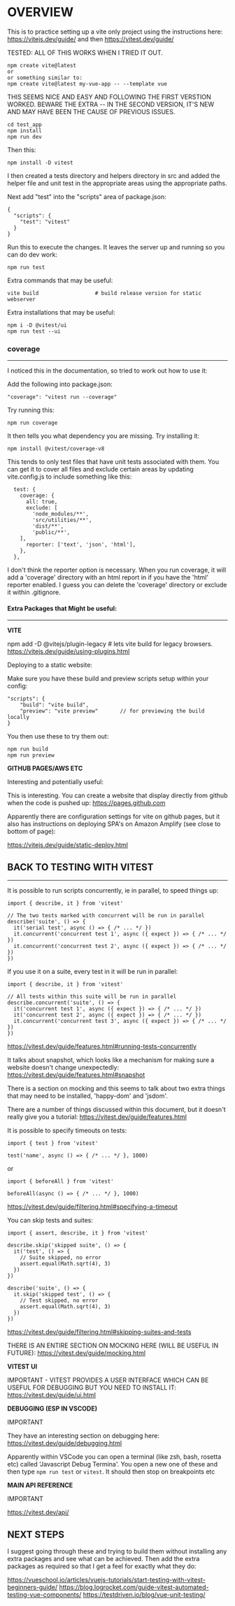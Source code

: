 # OVERVIEW

This is to practice setting up a vite only project using the instructions here:
https://vitejs.dev/guide/
and then
https://vitest.dev/guide/

TESTED:   ALL OF THIS WORKS WHEN I TRIED IT OUT.

```
npm create vite@latest
or
or something similar to:
npm create vite@latest my-vue-app -- --template vue
```

THIS SEEMS NICE AND EASY AND FOLLOWING THE FIRST VERSTION WORKED.   BEWARE
THE EXTRA -- IN THE SECOND VERSION, IT'S NEW AND MAY HAVE BEEN THE CAUSE OF
PREVIOUS ISSUES.

```
cd test_app
npm install
npm run dev
```

Then this:
```
npm install -D vitest
```

I then created a tests directory and helpers directory in src and added
the helper file and unit test in the appropriate areas using the appropriate
paths.

Next add "test" into the "scripts" area of package.json:
```
{
  "scripts": {
    "test": "vitest"
  }
}
```

Run this to execute the changes.   It leaves the server up and running so
you can do dev work:
```
npm run test
```

Extra commands that may be useful:
```
vite build                  # build release version for static webserver

```

Extra installations that may be useful:
```
npm i -D @vitest/ui
npm run test --ui
```

### coverage
---

I noticed this in the documentation, so tried to work out how to use it:

Add the following into package.json:
```
"coverage": "vitest run --coverage"
```

Try running this:
```
npm run coverage
```

It then tells you what dependency you are missing.   Try installing it:
```
npm install @vitest/coverage-v8
```

This tends to only test files that have unit tests associated with them.
You can get it to cover all files and exclude certain areas by updating
vite.config.js to include something like this:
```
  test: {
    coverage: {
      all: true,
      exclude: [
        'node_modules/**',
        'src/utilities/**',
        'dist/**',
        'public/**',
    ],
      reporter: ['text', 'json', 'html'],
    },
  },
```

I don't think the reporter option is necessary.   When you run coverage, it
will add a 'coverage' directory with an html report in if you have the 'html'
reporter enabled.   I guess you can delete the 'coverage' directory or
exclude it within .gitignore.

#### Extra Packages that Might be useful:
---

__VITE__

npm add -D @vitejs/plugin-legacy                # lets vite build for legacy browsers.
https://vitejs.dev/guide/using-plugins.html

Deploying to a static website:

Make sure you have these build and preview scripts setup within your config:
```
"scripts": {
    "build": "vite build",
    "preview": "vite preview"       // for previewing the build locally 
}
```

You then use these to try them out:
```
npm run build
npm run preview
```

__GITHUB PAGES/AWS ETC__

Interesting and potentially useful:

This is interesting.   You can create a website that display directly from github when the
code is pushed up:
https://pages.github.com

Apparently there are configuration settings for vite on github pages, but it also has
instructions on deploying SPA's on Amazon Amplify (see close to bottom of page):

https://vitejs.dev/guide/static-deploy.html

## BACK TO TESTING WITH VITEST
---

It is possible to run scripts concurrently, ie in parallel, to speed things up:
```
import { describe, it } from 'vitest'

// The two tests marked with concurrent will be run in parallel
describe('suite', () => {
  it('serial test', async () => { /* ... */ })
  it.concurrent('concurrent test 1', async ({ expect }) => { /* ... */ })
  it.concurrent('concurrent test 2', async ({ expect }) => { /* ... */ })
})
```

If you use it on a suite, every test in it will be run in parallel:
```
import { describe, it } from 'vitest'

// All tests within this suite will be run in parallel
describe.concurrent('suite', () => {
  it('concurrent test 1', async ({ expect }) => { /* ... */ })
  it('concurrent test 2', async ({ expect }) => { /* ... */ })
  it.concurrent('concurrent test 3', async ({ expect }) => { /* ... */ })
})
```
https://vitest.dev/guide/features.html#running-tests-concurrently

It talks about snapshot, which looks like a mechanism for making sure a
website doesn't change unexpectedly:
https://vitest.dev/guide/features.html#snapshot

There is a section on mocking and this seems to talk about two extra things
that may need to be installed, 'happy-dom' and 'jsdom'.

There are a number of things discussed within this document, but it doesn't
really give you a tutorial:
https://vitest.dev/guide/features.html


It is possible to specify timeouts on tests:
```
import { test } from 'vitest'

test('name', async () => { /* ... */ }, 1000)
```
or
```
import { beforeAll } from 'vitest'

beforeAll(async () => { /* ... */ }, 1000)
```
https://vitest.dev/guide/filtering.html#specifying-a-timeout

You can skip tests and suites:
```
import { assert, describe, it } from 'vitest'

describe.skip('skipped suite', () => {
  it('test', () => {
    // Suite skipped, no error
    assert.equal(Math.sqrt(4), 3)
  })
})

describe('suite', () => {
  it.skip('skipped test', () => {
    // Test skipped, no error
    assert.equal(Math.sqrt(4), 3)
  })
})
```
https://vitest.dev/guide/filtering.html#skipping-suites-and-tests



THERE IS AN ENTIRE SECTION ON MOCKING HERE (WILL BE USEFUL IN FUTURE):
https://vitest.dev/guide/mocking.html


__VITEST UI__

IMPORTANT - VITEST PROVIDES A USER INTERFACE WHICH CAN BE USEFUL FOR DEBUGGING
BUT YOU NEED TO INSTALL IT:
https://vitest.dev/guide/ui.html


__DEBUGGING (ESP IN VSCODE)__

IMPORTANT

They have an interesting section on debugging here:
https://vitest.dev/guide/debugging.html

Apparently within VSCode you can open a terminal (like zsh, bash, rosetta etc)
called 'Javascript Debug Termina'.
You open a new one of these and then type ```npm run test``` or ```vitest```.
It should then stop on breakpoints etc


__MAIN API REFERENCE__

IMPORTANT

https://vitest.dev/api/




## NEXT STEPS ##

I suggest going through these and trying to build them without installing any extra
packages and see what can be achieved.   Then add the extra packages as required
so that I get a feel for exactly what they do:

https://vueschool.io/articles/vuejs-tutorials/start-testing-with-vitest-beginners-guide/
https://blog.logrocket.com/guide-vitest-automated-testing-vue-components/
https://testdriven.io/blog/vue-unit-testing/

